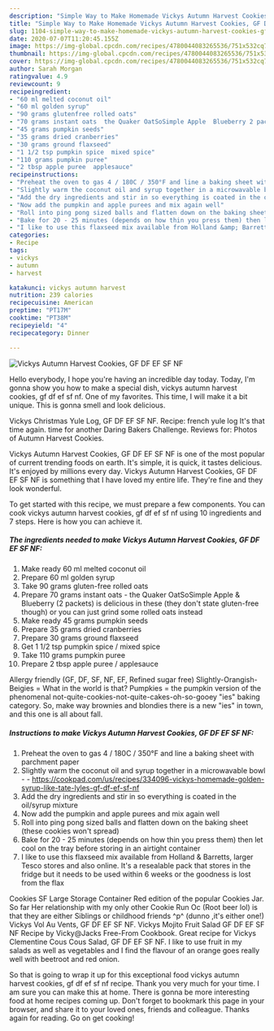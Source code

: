 ```yaml
---
description: "Simple Way to Make Homemade Vickys Autumn Harvest Cookies, GF DF EF SF NF"
title: "Simple Way to Make Homemade Vickys Autumn Harvest Cookies, GF DF EF SF NF"
slug: 1104-simple-way-to-make-homemade-vickys-autumn-harvest-cookies-gf-df-ef-sf-nf
date: 2020-07-07T11:20:45.155Z
image: https://img-global.cpcdn.com/recipes/4780044083265536/751x532cq70/vickys-autumn-harvest-cookies-gf-df-ef-sf-nf-recipe-main-photo.jpg
thumbnail: https://img-global.cpcdn.com/recipes/4780044083265536/751x532cq70/vickys-autumn-harvest-cookies-gf-df-ef-sf-nf-recipe-main-photo.jpg
cover: https://img-global.cpcdn.com/recipes/4780044083265536/751x532cq70/vickys-autumn-harvest-cookies-gf-df-ef-sf-nf-recipe-main-photo.jpg
author: Sarah Morgan
ratingvalue: 4.9
reviewcount: 9
recipeingredient:
- "60 ml melted coconut oil"
- "60 ml golden syrup"
- "90 grams glutenfree rolled oats"
- "70 grams instant oats  the Quaker OatSoSimple Apple  Blueberry 2 packets is delicious in these they dont state glutenfree though or you can just grind some rolled oats instead"
- "45 grams pumpkin seeds"
- "35 grams dried cranberries"
- "30 grams ground flaxseed"
- "1 1/2 tsp pumpkin spice  mixed spice"
- "110 grams pumpkin puree"
- "2 tbsp apple puree  applesauce"
recipeinstructions:
- "Preheat the oven to gas 4 / 180C / 350°F and line a baking sheet with parchment paper"
- "Slightly warm the coconut oil and syrup together in a microwavable bowl  https://cookpad.com/us/recipes/334096-vickys-homemade-golden-syrup-like-tate-lyles-gf-df-ef-sf-nf"
- "Add the dry ingredients and stir in so everything is coated in the oil/syrup mixture"
- "Now add the pumpkin and apple purees and mix again well"
- "Roll into ping pong sized balls and flatten down on the baking sheet (these cookies won&#39;t spread)"
- "Bake for 20 - 25 minutes (depends on how thin you press them) then let cool on the tray before storing in an airtight container"
- "I like to use this flaxseed mix available from Holland &amp; Barretts, larger Tesco stores and also online. It&#39;s a resealable pack that stores in the fridge but it needs to be used within 6 weeks or the goodness is lost from the flax"
categories:
- Recipe
tags:
- vickys
- autumn
- harvest

katakunci: vickys autumn harvest 
nutrition: 239 calories
recipecuisine: American
preptime: "PT17M"
cooktime: "PT38M"
recipeyield: "4"
recipecategory: Dinner

---
```



![Vickys Autumn Harvest Cookies, GF DF EF SF NF](https://img-global.cpcdn.com/recipes/4780044083265536/751x532cq70/vickys-autumn-harvest-cookies-gf-df-ef-sf-nf-recipe-main-photo.jpg)

Hello everybody, I hope you're having an incredible day today. Today, I'm gonna show you how to make a special dish, vickys autumn harvest cookies, gf df ef sf nf. One of my favorites. This time, I will make it a bit unique. This is gonna smell and look delicious.

Vickys Christmas Yule Log, GF DF EF SF NF. Recipe: french yule log It&#39;s that time again. time for another Daring Bakers Challenge. Reviews for: Photos of Autumn Harvest Cookies.

Vickys Autumn Harvest Cookies, GF DF EF SF NF is one of the most popular of current trending foods on earth. It's simple, it is quick, it tastes delicious. It's enjoyed by millions every day. Vickys Autumn Harvest Cookies, GF DF EF SF NF is something that I have loved my entire life. They're fine and they look wonderful.


To get started with this recipe, we must prepare a few components. You can cook vickys autumn harvest cookies, gf df ef sf nf using 10 ingredients and 7 steps. Here is how you can achieve it.

<!--inarticleads1-->

##### The ingredients needed to make Vickys Autumn Harvest Cookies, GF DF EF SF NF:

1. Make ready 60 ml melted coconut oil
1. Prepare 60 ml golden syrup
1. Take 90 grams gluten-free rolled oats
1. Prepare 70 grams instant oats - the Quaker OatSoSimple Apple &amp; Blueberry (2 packets) is delicious in these (they don&#39;t state gluten-free though) or you can just grind some rolled oats instead
1. Make ready 45 grams pumpkin seeds
1. Prepare 35 grams dried cranberries
1. Prepare 30 grams ground flaxseed
1. Get 1 1/2 tsp pumpkin spice / mixed spice
1. Take 110 grams pumpkin puree
1. Prepare 2 tbsp apple puree / applesauce


Allergy friendly (GF, DF, SF, NF, EF, Refined sugar free) Slightly-Orangish-Beigies = What in the world is that? Pumpkies = the pumpkin version of the phenomenal not-quite-cookies-not-quite-cakes-oh-so-gooey &#34;ies&#34; baking category. So, make way brownies and blondies there is a new &#34;ies&#34; in town, and this one is all about fall. 

<!--inarticleads2-->

##### Instructions to make Vickys Autumn Harvest Cookies, GF DF EF SF NF:

1. Preheat the oven to gas 4 / 180C / 350°F and line a baking sheet with parchment paper
1. Slightly warm the coconut oil and syrup together in a microwavable bowl -  - https://cookpad.com/us/recipes/334096-vickys-homemade-golden-syrup-like-tate-lyles-gf-df-ef-sf-nf
1. Add the dry ingredients and stir in so everything is coated in the oil/syrup mixture
1. Now add the pumpkin and apple purees and mix again well
1. Roll into ping pong sized balls and flatten down on the baking sheet (these cookies won&#39;t spread)
1. Bake for 20 - 25 minutes (depends on how thin you press them) then let cool on the tray before storing in an airtight container
1. I like to use this flaxseed mix available from Holland &amp; Barretts, larger Tesco stores and also online. It&#39;s a resealable pack that stores in the fridge but it needs to be used within 6 weeks or the goodness is lost from the flax


Cookies SF Large Storage Container Red edition of the popular Cookies Jar. So far Her relationship with my only other Cookie Run Oc (Root beer lol) is that they are either Siblings or childhood friends ^p^ (dunno ,it&#39;s either one!) Vickys Vol Au Vents, GF DF EF SF NF. Vickys Mojito Fruit Salad GF DF EF SF NF Recipe by Vicky@Jacks Free-From Cookbook. Great recipe for Vickys Clementine Cous Cous Salad, GF DF EF SF NF. I like to use fruit in my salads as well as vegetables and I find the flavour of an orange goes really well with beetroot and red onion. 

So that is going to wrap it up for this exceptional food vickys autumn harvest cookies, gf df ef sf nf recipe. Thank you very much for your time. I am sure you can make this at home. There is gonna be more interesting food at home recipes coming up. Don't forget to bookmark this page in your browser, and share it to your loved ones, friends and colleague. Thanks again for reading. Go on get cooking!
